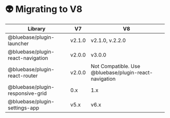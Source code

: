 # 👽 Migrating to V8

| Library                           | V7     | V8                                                    |
| --------------------------------- | ------ | ----------------------------------------------------- |
| @bluebase/plugin-launcher         | v2.1.0 | v2.1.0, v.2.2.0                                       |
| @bluebase/plugin-react-navigation | v2.0.0 | v3.0.0                                                |
| @bluebase/plugin-react-router     | v2.0.0 | Not Compatible. Use @bluebase/plugin-react-navigation |
| @bluebase/plugin-responsive-grid  | 0.x    | 1.x                                                   |
| @bluebase/plugin-settings-app     | v5.x   | v6.x                                                  |
